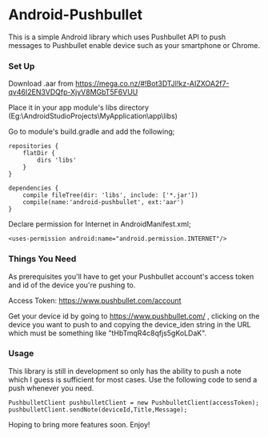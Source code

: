 Android-Pushbullet
==================

This is a simple Android library which uses Pushbullet API to push messages to Pushbullet enable device such as your smartphone or Chrome.

<h3><b>Set Up</b></h3>

Download .aar from https://mega.co.nz/#!Bot3DTJI!kz-AIZXOA2f7-qv46I2EN3VDQfp-XjyV8MGbT5F6VUU

Place it in your app module's libs directory (Eg:\AndroidStudioProjects\MyApplication\app\libs)

Go to module's build.gradle and add the following; 
```
repositories {
    flatDir {
        dirs 'libs'
    }
}

dependencies {
    compile fileTree(dir: 'libs', include: ['*.jar'])
    compile(name:'android-pushbullet', ext:'aar')
}
```

Declare permission for Internet in AndroidManifest.xml;
```
<uses-permission android:name="android.permission.INTERNET"/>
```

<h3><b>Things You Need</b></h3>

As prerequisites you'll have to get your Pushbullet account's access token and id of the device you're pushing to.

Access Token: https://www.pushbullet.com/account

Get your device id by going to https://www.pushbullet.com/ , clicking on the device you want to push to and copying the device_iden string in the URL which must be something like "tHbTmqR4c8qfjs5gKoLDaK".

<h3><b>Usage</b></h3>

This library is still in development so only has the ability to push a note which I guess is sufficient for most cases. Use the following code to send a push whenever you need.

```
PushbulletClient pushbulletClient = new PushbulletClient(accessToken);
pushbulletClient.sendNote(deviceId,Title,Message);
```

Hoping to bring more features soon. Enjoy!




